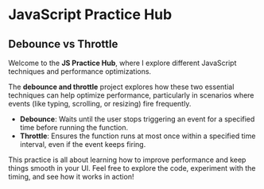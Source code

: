 # JavaScript Practice Hub

## Debounce vs Throttle


Welcome to the **JS Practice Hub**, where I explore different JavaScript techniques and performance optimizations.

The **debounce and throttle** project explores how these two essential techniques can help optimize performance, particularly in scenarios where events (like typing, scrolling, or resizing) fire frequently.

- **Debounce**: Waits until the user stops triggering an event for a specified time before running the function.
- **Throttle**: Ensures the function runs at most once within a specified time interval, even if the event keeps firing.

This practice is all about learning how to improve performance and keep things smooth in your UI. Feel free to explore the code, experiment with the timing, and see how it works in action!